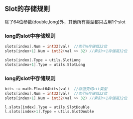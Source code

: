 ## Slot的存储规则

除了64位参数(double,long)外，其他所有类型都只占用1个slot

### long的slot中存储规则

```go
slots[index].Num = int32(val)  //索引n存储低32位
slots[index+1].Num = int32(val >> 32) //索引n+1存储高32位

slots[index].Type = utils.SlotLong
slots[index+1].Type = utils.SlotLong
```

### long的slot中存储规则

```go 
bits := math.Float64bits(val)  //将值变成bit类型
slots[index].Num = int32(val)  //索引n存储低32位
slots[index+1].Num = int32(val >> 32) //索引n+1存储高32位

l.slots[index].Type = utils.SlotDouble
l.slots[index+1].Type = utils.SlotDouble
```